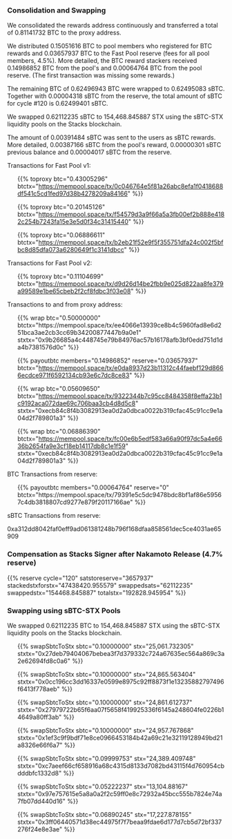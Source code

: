 ---
---

### Consolidation and Swapping

We consolidated the rewards address continuously and transferred a total of 0.81141732 BTC to the proxy address.

We distributed 0.15051616 BTC to pool members who registered for BTC rewards and 0.03657937 BTC to the Fast Pool reserve (fees for all pool members, 4.5%). More detailed, the BTC reward stackers received 0.14986852 BTC from the pool's and 0.00064764 BTC from the pool reserve. (The first transaction was missing some rewards.)

The remaining BTC of 0.62496943 BTC were wrapped to 0.62495083 sBTC. Together with 0.00004318 sBTC from the reserve, the total amount of sBTC for cycle #120 is 0.62499401 sBTC.

We swapped 0.62112235 sBTC to 154,468.845887 STX using the sBTC-STX liquidity pools on the Stacks blockchain.

The amount of 0.00391484 sBTC was sent to the users as sBTC rewards. More detailed, 0.00387166 sBTC from the pool's reward, 0.00000301 sBTC previous balance and 0.00004017 sBTC from the reserve.

Transactions for Fast Pool v1:

<ul>

{{% toproxy btc="0.43005296"
  btctx="https://mempool.space/tx/0c046764e5f81a26abc8efa1f0418688df541c5cd1fed97d38b4278209a84166" %}}
  

{{% toproxy btc="0.20145126"
  btctx="https://mempool.space/tx/f54579d3a9f66a5a3fb00ef2b888e4182c254b7243fa15e3e5d0f34c31415440" %}}


{{% toproxy btc="0.06886611"
  btctx="https://mempool.space/tx/b2eb21f52e9f5f355751dfa24c002f5bfbc8d85dfa073a6280649f1c3141dbcc" %}}  
  
</ul>

Transactions for Fast Pool v2:

<ul>

{{% toproxy btc="0.11104699"
  btctx="https://mempool.space/tx/d9d26d14be2fbb9e025d822aa8fe379a99589e1be65cbeb2f2cf8fdbc3f03e08" %}}
  
</ul>
Transactions to and from proxy address:

<ul>
{{% wrap btc="0.50000000"
  btctx="https://mempool.space/tx/ee4066e13939ce8b4c5960fad8e6d251bca3ae2cb3cc69b34200877447b9a0e1" stxtx="0x9b26685a4c448745e79b84976ac57b16178afb3bf0edd751d1da4b7381576d0c" %}}
  
{{% payoutbtc members="0.14986852" reserve="0.03657937"
  btctx="https://mempool.space/tx/e0da8937d23b11312c44faebf129d8666ecdce971f6592134cb93e6c7dc8ce83" %}}
  
{{% wrap btc="0.05609650"
  btctx="https://mempool.space/tx/9322344b7c95cc8484358f8effa23b1c9192aca072dae69c706baa3cb4d8d5c8" stxtx="0xecb84c8f4b3082913ea0d2a0dbca0022b319cfac45c91cc9e1a04d2f789801a3" %}}
  
{{% wrap btc="0.06886390"
  btctx="https://mempool.space/tx/fc00e6b5edf583a66a90f97dc5a4e6636b2654fa9e3cf18eb14117db8c1e1f59" stxtx="0xecb84c8f4b3082913ea0d2a0dbca0022b319cfac45c91cc9e1a04d2f789801a3" %}}
    
</ul>

BTC Transactions from reserve:
<ul>  
{{% payoutbtc members="0.00064764" reserve="0"
  btctx="https://mempool.space/tx/79391e5c5dc9478bdc8bf1af86e59567c4db3818807cd9277e879f20117166ae" %}}  
</ul>

sBTC Transactions from reserve:

  0xa312dd8042faf0eff9ad061381248b796f168dfaa858561dec5ce4031ae65909
  
### Compensation as Stacks Signer after Nakamoto Release (4.7% reserve)

{{% reserve cycle="120" satstoreserve="3657937"
stackedstxforstx="47438420.955579" swappedsats="62112235"
swappedstx="154468.845887" totalstx="192828.945954" %}}


### Swapping using sBTC-STX Pools
We swapped 0.62112235 BTC to 154,468.845887 STX using the sBTC-STX liquidity pools on the Stacks blockchain.

<ul>

{{% swapSbtcToStx sbtc="0.10000000" stx="25,061.732305"
  stxtx="0x27deb79404067bebea3f7d379332c724a67635ec564a869c3a2e62694fd8c0a6" %}}
  

{{% swapSbtcToStx sbtc="0.10000000" stx="24,865.563404"
  stxtx="0x0cc196cc3dd16337e0599e8975c92ff8873f1e13235882797496f6413f778aeb" %}}
  

{{% swapSbtcToStx sbtc="0.10000000" stx="24,861.612737"
  stxtx="0x27979722b65f6aa07f5658f419925336f6145a248604fe0226b14649a80ff3ab" %}}
  

{{% swapSbtcToStx sbtc="0.10000000" stx="24,957.767868"
  stxtx="0x1ef3c9f9bdf71e8ce0966453184b42a69c21e32119128949bd21a8326e66f6a7" %}}
  

{{% swapSbtcToStx sbtc="0.09999753" stx="24,389.409748"
  stxtx="0xc7aeef66cf658916a68c4315d8133d7082bd43115f4d760954cbdddbfc1332d8" %}}
  

{{% swapSbtcToStx sbtc="0.05222237" stx="13,104.88167"
  stxtx="0x97e757615e5a8a0a2f2c59ff0e8c72932a45bcc555b7824e74a7fb07dd440d16" %}}
  

{{% swapSbtcToStx sbtc="0.06890245" stx="17,227.878155"
  stxtx="0x3ff06440571d38ec44975f7f7beaa9fdae6d177d7cb5d72bf337276f24e8e3ae" %}}
  
</ul>

<ul>

</ul>
